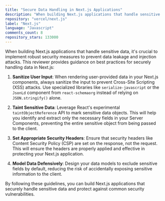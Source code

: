 ```yaml
---
title: "Secure Data Handling in Next.js Applications"
description: "When building Next.js applications that handle sensitive data, it's crucial to implement robust security measures to prevent data leakage and injection attacks."
repository: "vercel/next.js"
label: "Next.js"
language: "Javascript"
comments_count: 8
repository_stars: 133000
---
```


When building Next.js applications that handle sensitive data, it's crucial to implement robust security measures to prevent data leakage and injection attacks. This reviewer provides guidance on best practices for securely handling data in Next.js:

1. **Sanitize User Input**: When rendering user-provided data in your Next.js components, always sanitize the input to prevent Cross-Site Scripting (XSS) attacks. Use specialized libraries like `serialize-javascript` or the `JsonLd` component from `react-schemaorg` instead of relying on `JSON.stringify()` alone.

2. **Taint Sensitive Data**: Leverage React's experimental `taintObjectReference` API to mark sensitive data objects. This will help you identify and extract only the necessary fields in your Server Components, preventing the entire sensitive object from being passed to the client.

3. **Set Appropriate Security Headers**: Ensure that security headers like Content Security Policy (CSP) are set on the response, not the request. This will ensure the headers are properly applied and effective in protecting your Next.js application.

4. **Model Data Defensively**: Design your data models to exclude sensitive fields by default, reducing the risk of accidentally exposing sensitive information to the client.

By following these guidelines, you can build Next.js applications that securely handle sensitive data and protect against common security vulnerabilities.